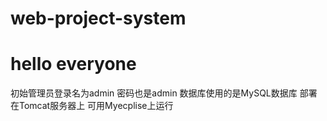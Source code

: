 # web-project-system
# hello everyone

初始管理员登录名为admin 密码也是admin
数据库使用的是MySQL数据库
部署在Tomcat服务器上
可用Myecplise上运行
